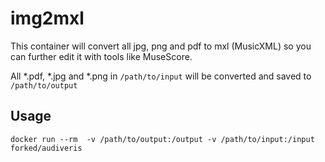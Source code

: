 # img2mxl

This container will convert all jpg, png and pdf to mxl (MusicXML) so you can further edit it with tools like MuseScore.

All *.pdf, *.jpg and *.png in `/path/to/input` will be converted and saved to `/path/to/output`

Usage
-------------
`docker run --rm  -v /path/to/output:/output -v /path/to/input:/input forked/audiveris`
